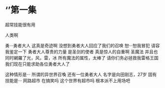 # ‘’第一集
超常技能很有用

人类啊

勇···勇者大人
这真是奇迹啊
没想到勇者大人回应了我们的召唤
恕···恕我冒犯
请容我鉴定一下
勇者大人尊贵的力量
是圣剑的使者
真是惊人的自重啊
圣魔法
并且也同时網羅了光，风，雷，冰
所有魔法的属性，太棒了
请你们务必拯救我雷格王国
我们现在只能求助各位勇者大人了

这种情形是···
所谓的异世界召喚
还有一位勇者大人
名字是向田刚志，27岁
固有技能是···
网路超市
在搞笑吗
这个世界有超市吗
根本派不上用场吧
